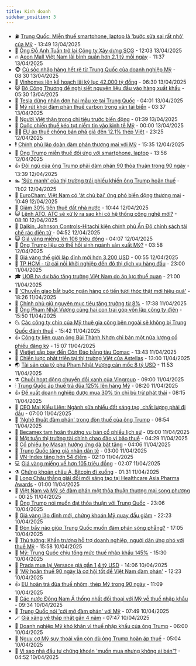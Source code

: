 ```yaml
---
title: Kinh doanh
sidebar_position: 3
---
```


<!-- vnexpress-kinh-doanh:START -->
- ⛽️ [Trung Quốc: Miễn thuế smartphone, laptop là &#39;bước sửa sai rất nhỏ&#39; của Mỹ](https://vnexpress.net/trung-quoc-mien-thue-smartphone-laptop-la-buoc-sua-sai-rat-nho-cua-my-4873472.html) - 13:49 13/04/2025
- 🐲 [Ông Đỗ Anh Tuấn trở lại Công ty Xây dựng SCG](https://vnexpress.net/ong-do-anh-tuan-tro-lai-cong-ty-xay-dung-scg-4873460.html) - 12:03 13/04/2025
- 🔥 [Aeon Mall Việt Nam lãi bình quân hơn 2,1 tỷ mỗi ngày](https://vnexpress.net/aeon-mall-viet-nam-lai-binh-quan-hon-2-1-ty-moi-ngay-4873458.html) - 11:37 13/04/2025
- 🐵 [Cú sốc nhập hàng hết rẻ từ Trung Quốc của doanh nghiệp Mỹ](https://vnexpress.net/cu-soc-nhap-hang-het-re-tu-trung-quoc-cua-doanh-nghiep-my-4873392.html) - 08:30 13/04/2025
- 🦅 [Vinhomes lên kế hoạch lãi kỷ lục 42.000 tỷ đồng](https://vnexpress.net/vinhomes-len-ke-hoach-lai-ky-luc-42-000-ty-dong-4873383.html) - 06:30 13/04/2025
- 😺 [Bộ Công Thương đề nghị siết nguyên liệu đầu vào hàng xuất khẩu](https://vnexpress.net/bo-cong-thuong-de-nghi-siet-nguyen-lieu-dau-vao-hang-xuat-khau-4873375.html) - 05:30 13/04/2025
- 🤩 [Tesla dừng nhận đơn hai mẫu xe tại Trung Quốc](https://vnexpress.net/tesla-dung-nhan-don-hai-mau-xe-tai-trung-quoc-4873315.html) - 04:01 13/04/2025
- 🌮 [Mỹ rút khỏi đàm phán thuế carbon trong vận tải biển](https://vnexpress.net/my-rut-khoi-dam-phan-thue-carbon-trong-van-tai-bien-4872157.html) - 03:37 13/04/2025
- 🧰 [Người Việt thận trọng chi tiêu trước biến động](https://vnexpress.net/nguoi-viet-than-trong-chi-tieu-truoc-bien-dong-4873178.html) - 01:39 13/04/2025
- 🤔 [Cuộc chiến thuế kéo tụt niềm tin vào kinh tế Mỹ](https://vnexpress.net/cuoc-chien-thue-keo-tut-niem-tin-vao-kinh-te-my-4873044.html) - 00:00 13/04/2025
- 🧑‍💻 [EU áp thuế chống bán phá giá đến 12,1% thép Việt](https://vnexpress.net/eu-ap-thue-chong-ban-pha-gia-den-12-1-thep-viet-4873287.html) - 23:25 12/04/2025
- 🕴 [Chính phủ lập đoàn đàm phán thương mại với Mỹ](https://vnexpress.net/chinh-phu-lap-doan-dam-phan-thuong-mai-voi-my-4873266.html) - 15:35 12/04/2025
- 🦩 [Ông Trump miễn thuế đối ứng với smartphone, laptop](https://vnexpress.net/ong-trump-mien-thue-doi-ung-voi-smartphone-laptop-chip-nho-4873251.html) - 13:56 12/04/2025
- 👍 [Đội ngũ của ông Trump phải đàm phán 90 thỏa thuận trong 90 ngày](https://vnexpress.net/doi-ngu-cua-ong-trump-phai-dam-phan-90-thoa-thuan-trong-90-ngay-4873235.html) - 13:39 12/04/2025
- 🏊 [&#39;Sức mạnh&#39; của thị trường trái phiếu khiến ông Trump hoãn thuế](https://vnexpress.net/suc-manh-cua-thi-truong-trai-phieu-khien-ong-trump-hoan-thue-4873150.html) - 11:02 12/04/2025
- 🤡 [EuroCham: Việt Nam có &#39;át chủ bài&#39; ứng phó biến động thương mại](https://vnexpress.net/eurocham-viet-nam-co-at-chu-bai-ung-pho-bien-dong-thuong-mai-4872982.html) - 10:49 12/04/2025
- 👀 [Giảm 30% tiền thuê đất nhà nước](https://vnexpress.net/giam-30-tien-thue-dat-nha-nuoc-4873214.html) - 10:44 12/04/2025
- 😺 [Lệnh ATO, ATC sẽ xử lý ra sao khi có hệ thống công nghệ mới?](https://vnexpress.net/lenh-ato-atc-se-xu-ly-ra-sao-khi-co-he-thong-cong-nghe-moi-4873159.html) - 08:10 12/04/2025
- 🦣 [Daikin, Johnson Controls-Hitachi kiện chính phủ Ấn Độ chính sách tái chế rác điện tử](https://vnexpress.net/daikin-johnson-controls-hitachi-kien-chinh-phu-an-do-chinh-sach-tai-che-rac-dien-tu-4873087.html) - 04:52 12/04/2025
- 😺 [Giá vàng miếng lên 106 triệu đồng](https://vnexpress.net/gia-vang-mieng-len-lai-106-trieu-dong-4873099.html) - 04:07 12/04/2025
- 💼 [Ông Trump liệu có thể hồi sinh ngành sản xuất Mỹ?](https://vnexpress.net/ong-trump-lieu-co-the-hoi-sinh-nganh-san-xuat-my-4872754.html) - 03:58 12/04/2025
- 🤗 [Giá vàng thế giới lập đỉnh mới hơn 3.200 USD](https://vnexpress.net/gia-vang-the-gioi-lap-dinh-moi-hon-3-200-usd-4873018.html) - 00:55 12/04/2025
- 👀 [TP HCM - từ cái nôi khởi nghiệp đến đô thị dịch vụ hàng đầu](https://vnexpress.net/tp-hcm-tu-cai-noi-khoi-nghiep-den-do-thi-dich-vu-hang-dau-4872907.html) - 23:00 11/04/2025
- 🎓 [UOB hạ dự báo tăng trưởng Việt Nam do áp lực thuế quan](https://vnexpress.net/uob-ha-du-bao-tang-truong-viet-nam-do-ap-luc-thue-quan-4872930.html) - 21:00 11/04/2025
- 🗽 [&#39;Chuyển giao bắt buộc ngân hàng có tiền tươi thóc thật mới hiệu quả&#39;](https://vnexpress.net/chuyen-giao-bat-buoc-hieu-qua-phai-co-tien-tuoi-thoc-that-4872966.html) - 18:26 11/04/2025
- 🚀 [Chính phủ giữ nguyên mục tiêu tăng trưởng từ 8%](https://vnexpress.net/chinh-phu-giu-nguyen-muc-tieu-tang-truong-tu-8-4872983.html) - 17:38 11/04/2025
- 🤗 [Ông Phạm Nhật Vượng cùng hai con trai góp vốn lập công ty điện](https://vnexpress.net/ong-pham-nhat-vuong-cung-hai-con-trai-gop-von-lap-cong-ty-dien-4872970.html) - 15:50 11/04/2025
- 🌜 [Các công ty chip của Mỹ thuê gia công bên ngoài sẽ không bị Trung Quốc đánh thuế](https://vnexpress.net/cac-cong-ty-chip-cua-my-thue-gia-cong-ben-ngoai-se-khong-bi-trung-quoc-danh-thue-4872971.html) - 15:42 11/04/2025
- 👍 [Công ty liên quan ông Bùi Thành Nhơn chỉ bán một nửa lượng cổ phiếu đăng ký](https://vnexpress.net/cong-ty-lien-quan-ong-bui-thanh-nhon-chi-ban-mot-nua-luong-co-phieu-dang-ky-4872938.html) - 15:07 11/04/2025
- 🤖 [Vietjet sắp bay đến Côn Đảo bằng tàu Comac](https://vnexpress.net/vietjet-sap-bay-den-con-dao-bang-tau-comac-4872811.html) - 13:43 11/04/2025
- 🫣 [Chiến lược phát triển tại thị trường Việt của Astellas](https://vnexpress.net/chien-luoc-phat-trien-tai-thi-truong-viet-cua-astellas-4872707.html) - 13:00 11/04/2025
- 🌏 [Tài sản của tỷ phú Phạm Nhật Vượng cán mốc 8 tỷ USD](https://vnexpress.net/tai-san-cua-ty-phu-pham-nhat-vuong-can-moc-8-ty-usd-4872917.html) - 11:53 11/04/2025
- ⚗️ [Chuỗi hoạt động chuyển đổi xanh của Vingroup](https://vnexpress.net/chuoi-hoat-dong-chuyen-doi-xanh-cua-vingroup-4871752.html) - 09:00 11/04/2025
- 🕯 [Trung Quốc áp thuế trả đũa 125% lên hàng Mỹ](https://vnexpress.net/trung-quoc-ap-thue-tra-dua-125-len-hang-my-4872839.html) - 08:20 11/04/2025
- 👍 [Đề xuất doanh nghiệp được mua 30% tín chỉ bù trừ phát thải](https://vnexpress.net/de-xuat-doanh-nghiep-duoc-mua-30-tin-chi-bu-tru-phat-thai-4872780.html) - 08:15 11/04/2025
- 🤠 [CEO Mai Kiều Liên: Ngành sữa nhiều đất sáng tạo, chất lượng phải đi đầu](https://vnexpress.net/ceo-mai-kieu-lien-nganh-sua-nhieu-dat-sang-tao-chat-luong-phai-di-dau-4872758.html) - 07:00 11/04/2025
- 🌊 [&#39;Nghệ thuật đàm phán&#39; trong đòn thuế của ông Trump](https://vnexpress.net/nghe-thuat-dam-phan-trong-don-thue-cua-ong-trump-4872444.html) - 06:54 11/04/2025
- 🌈 [Becamex tạm hoãn thương vụ bán cổ phiếu lịch sử](https://vnexpress.net/becamex-tam-hoan-thuong-vu-ban-co-phieu-lich-su-4872731.html) - 05:00 11/04/2025
- 🥳 [Một tuần thị trường tài chính chao đảo vì bão thuế](https://vnexpress.net/mot-tuan-thi-truong-tai-chinh-chao-dao-vi-bao-thue-4872532.html) - 04:29 11/04/2025
- 🐻 [Cổ phiếu họ Masan hưởng ứng đà bật tăng](https://vnexpress.net/co-phieu-ho-masan-huong-ung-da-bat-tang-4872682.html) - 04:06 11/04/2025
- 💫 [Trung Quốc tăng giá nhân dân tệ](https://vnexpress.net/trung-quoc-tang-gia-nhan-dan-te-4872580.html) - 03:00 11/04/2025
- 🤩 [VN-Index tăng hơn 54 điểm](https://vnexpress.net/chung-khoan-mo-cua-tang-65-diem-4872586-tong-thuat.html) - 02:10 11/04/2025
- 💻 [Giá vàng miếng về hơn 105 triệu đồng](https://vnexpress.net/gia-vang-moi-nhat-hom-nay-ngay-11-4-4872581.html) - 02:07 11/04/2025
- ⚗️ [Chứng khoán châu Á, Bitcoin đi xuống](https://vnexpress.net/chung-khoan-chau-a-bitcoin-di-xuong-4872550.html) - 01:31 11/04/2025
- 🌈 [Long Châu thắng giải đổi mới sáng tạo tại Healthcare Asia Pharma Awards](https://vnexpress.net/long-chau-thang-giai-doi-moi-sang-tao-tai-healthcare-asia-pharma-awards-4872503.html) - 01:00 11/04/2025
- 🌝 [Việt Nam và Mỹ sẽ đàm phán một thỏa thuận thương mại song phương](https://vnexpress.net/viet-nam-va-my-se-dam-phan-mot-thoa-thuan-thuong-mai-song-phuong-4872535.html) - 00:25 11/04/2025
- 🥸 [Ông Trump nói muốn đạt thỏa thuận với Trung Quốc](https://vnexpress.net/ong-trump-noi-muon-dat-thoa-thuan-voi-trung-quoc-4872519.html) - 23:06 10/04/2025
- 🦆 [Giá vàng lập đỉnh mới, chứng khoán Mỹ quay đầu giảm](https://vnexpress.net/gia-vang-lap-dinh-moi-chung-khoan-my-quay-dau-giam-4872517.html) - 22:23 10/04/2025
- 🌋 [Đòn bẩy nào giúp Trung Quốc muốn đàm phán sòng phẳng?](https://vnexpress.net/don-bay-nao-giup-trung-quoc-muon-dam-phan-song-phang-4872272.html) - 17:05 10/04/2025
- 🦍 [Thủ tướng: Khẩn trương hỗ trợ doanh nghiệp, người dân ứng phó với thuế Mỹ](https://vnexpress.net/thu-tuong-khan-truong-ho-tro-doanh-nghiep-nguoi-dan-ung-pho-voi-thue-my-4872495.html) - 15:58 10/04/2025
- 🤔 [Mỹ: Trung Quốc chịu tổng mức thuế nhập khẩu 145%](https://vnexpress.net/my-trung-quoc-chiu-tong-muc-thue-nhap-khau-145-4872491.html) - 15:30 10/04/2025
- 🧰 [Prada mua lại Versace giá gần 1,4 tỷ USD](https://vnexpress.net/prada-mua-lai-versace-gia-gan-1-4-ty-usd-4872475.html) - 14:06 10/04/2025
- 🌝 [&#39;Mỹ hoãn thuế 90 ngày là cơ hội tốt để Việt Nam đàm phán&#39;](https://vnexpress.net/my-hoan-thue-90-ngay-la-co-hoi-tot-de-viet-nam-dam-phan-4872449.html) - 12:23 10/04/2025
- 👍 [EU hoãn trả đũa thuế nhôm, thép Mỹ trong 90 ngày](https://vnexpress.net/eu-hoan-tra-dua-thue-nhom-thep-my-trong-90-ngay-4872438.html) - 11:09 10/04/2025
- 🗽 [Các nước Đông Nam Á thống nhất đối thoại với Mỹ về thuế nhập khẩu](https://vnexpress.net/cac-nuoc-dong-nam-a-thong-nhat-doi-thoai-voi-my-ve-thue-nhap-khau-4872316.html) - 09:34 10/04/2025
- 🐎 [Trung Quốc nói &#39;cởi mở đàm phán&#39; với Mỹ](https://vnexpress.net/trung-quoc-noi-coi-mo-dam-phan-voi-my-4872321.html) - 07:49 10/04/2025
- 🪄 [Giá xăng về thấp nhất gần 4 năm](https://vnexpress.net/gia-xang-moi-nhat-hom-nay-10-4-4872309.html) - 07:47 10/04/2025
- 🎊 [Doanh nghiệp Mỹ khó khăn vì thuế nhập khẩu của ông Trump](https://vnexpress.net/doanh-nghiep-my-kho-khan-vi-thue-nhap-khau-cua-ong-trump-4871885.html) - 06:00 10/04/2025
- 🗽 [Nguy cơ Mỹ suy thoái vẫn còn dù ông Trump hoãn áp thuế](https://vnexpress.net/nguy-co-my-suy-thoai-van-con-du-ong-trump-hoan-ap-thue-4872110.html) - 05:04 10/04/2025
- 🦩 [Vì sao nhà đầu tư chứng khoán &#39;muốn mua nhưng không ai bán&#39;?](https://vnexpress.net/vi-sao-nha-dau-tu-chung-khoan-muon-mua-nhung-khong-ai-ban-4872222.html) - 04:52 10/04/2025<!-- vnexpress-kinh-doanh:END -->
